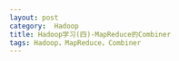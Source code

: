 ```yaml
---
layout: post
category:  Hadoop
title: Hadoop学习(四)-MapReduce的Combiner
tags: Hadoop，MapReduce，Combiner
---
```




